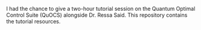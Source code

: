 I had the chance to give a two-hour tutorial session on the Quantum Optimal Control Suite (QuOCS) alongside Dr. Ressa Said. This repository contains the tutorial resources.
